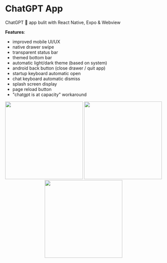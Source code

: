 # ChatGPT App

ChatGPT 🤖 app bulit with React Native, Expo &amp; Webview

**Features**:

- improved mobile UI/UX
- native drawer swipe
- transparent status bar
- themed bottom bar
- automatic light/dark theme (based on system)
- android back button (close drawer / quit app)
- startup keyboard automatic open
- chat keyboard automatic dismiss
- splash screen display
- page reload button
- "chatgpt is at capacity" workaround

<div align="center">

  <img src="https://user-images.githubusercontent.com/59317431/209671813-fe5074a4-f0a1-4c89-9946-a97961a60b59.jpg" width="250px" />

  <img src="https://user-images.githubusercontent.com/59317431/209671823-04182d33-ab5e-4bc2-8301-a34253721eb8.jpg" width="250px" />

  <img src="https://user-images.githubusercontent.com/59317431/209671830-962b1ffc-e717-4523-8905-b262788fd33c.jpg" width="250px" />

</div>
